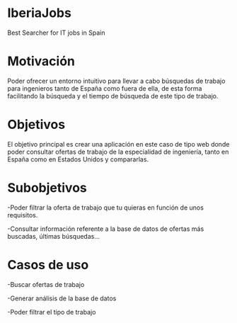 # IberiaJobs
Best Searcher for IT jobs in Spain

# Motivación

Poder ofrecer un entorno intuitivo para llevar a cabo búsquedas de trabajo para ingenieros tanto de España como fuera de ella, de esta forma facilitando la búsqueda y el tiempo de búsqueda de este tipo de trabajo.

# Objetivos 

El objetivo principal es crear una aplicación en este caso de tipo web donde poder consultar ofertas de trabajo de la especialidad de ingeniería, tanto en España como en Estados Unidos y compararlas.

# Subobjetivos

-Poder filtrar la oferta de trabajo que tu quieras en función de unos requisitos.  

-Consultar información referente a la base de datos de ofertas más buscadas, últimas búsquedas…

# Casos de uso

-Buscar ofertas de trabajo  

-Generar análisis de la base de datos  

-Poder filtrar el tipo de trabajo  


